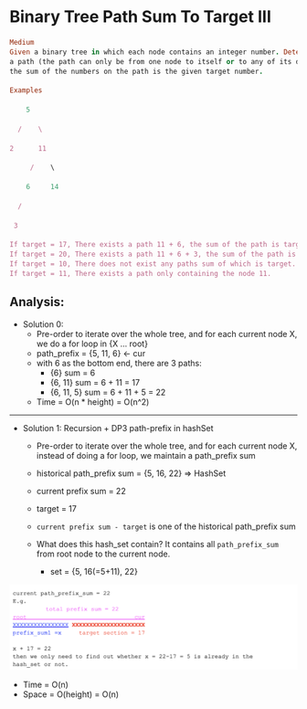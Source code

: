 # Binary Tree Path Sum To Target III

```ruby
Medium
Given a binary tree in which each node contains an integer number. Determine if there exists
a path (the path can only be from one node to itself or to any of its descendants), 
the sum of the numbers on the path is the given target number.

Examples

    5

  /    \

2      11

     /    \

    6     14

  /

 3

If target = 17, There exists a path 11 + 6, the sum of the path is target.
If target = 20, There exists a path 11 + 6 + 3, the sum of the path is target.
If target = 10, There does not exist any paths sum of which is target.
If target = 11, There exists a path only containing the node 11.
```




## Analysis:

- Solution 0:
  - Pre-order to iterate over the whole tree, and for each current node X, we do a for loop in 
    {X ... root}
  - path_prefix = {5, 11, 6}
                           <- cur
  - with 6 as the bottom end, there are 3 paths:
    - {6}            sum = 6
    - {6, 11}        sum = 6 + 11 = 17
    - {6, 11, 5}     sum = 6 + 11 + 5 = 22 
  - Time = O(n * height) = O(n^2)

---

- Solution 1: Recursion + DP3 path-prefix in hashSet
  - Pre-order to iterate over the whole tree, and for each current node X, instead of doing a
    for loop, we maintain a path_prefix sum
  - historical path_prefix sum = {5, 16, 22} => HashSet
  - current prefix sum = 22
  - target = 17
  - `current prefix sum - target` is one of the historical path_prefix sum

  - What does this hash_set contain? It contains all `path_prefix_sum` from root node to the 
    current node.
    - set = {5, 16(=5+11), 22}

![](img/2020-07-07-21-31-13.png)

- Time = O(n) 
- Space = O(height) = O(n)


